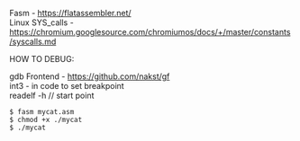 Fasm - https://flatassembler.net/  
Linux SYS_calls - https://chromium.googlesource.com/chromiumos/docs/+/master/constants/syscalls.md  
  
HOW TO DEBUG:  

gdb Frontend  - https://github.com/nakst/gf  
int3 - in code to set breakpoint  
readelf -h <binary> // start point  
``` 
$ fasm mycat.asm  
$ chmod +x ./mycat  
$ ./mycat  
```
